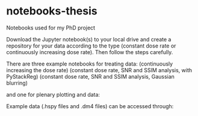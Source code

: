 # notebooks-thesis
Notebooks used for my PhD project

Download the Jupyter notebook(s) to your local drive and create a repository for your data according to the type (constant dose rate or continuously increasing dose rate).
Then follow the steps carefully.

There are three example notebooks for treating data:
(continuously increasing the dose rate)
(constant dose rate, SNR and SSIM analysis, with PyStackReg)
(constant dose rate, SNR and SSIM analysis, Gaussian blurring)

and one for plenary plotting and data:


Example data (.hspy files and .dm4 files) can be accessed through:
